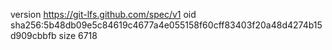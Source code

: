 version https://git-lfs.github.com/spec/v1
oid sha256:5b48db09e5c84619c4677a4e055158f60cff83403f20a48d4274b15d909cbbfb
size 6718
